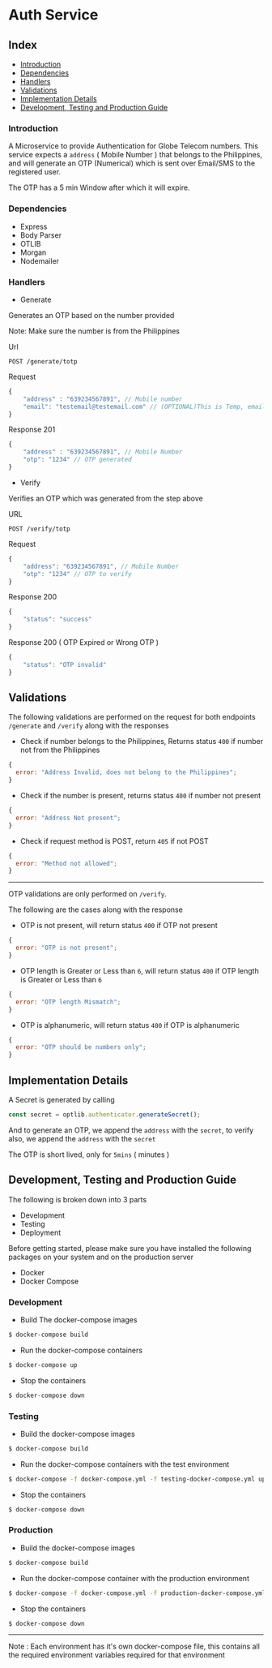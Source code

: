 # Auth Service

## Index

- [Introduction](#introduction)
- [Dependencies](#dependencies)
- [Handlers](#handlers)
- [Validations](#validations)
- [Implementation Details](#implementation-details)
- [Development, Testing and Production Guide](#development,-testing-and-production-guide)
### Introduction

A Microservice to provide Authentication for Globe Telecom numbers.
This service expects a `address` ( Mobile Number ) that belongs to the Philippines, and will generate an OTP (Numerical) which is sent over Email/SMS to the registered user.

The OTP has a 5 min Window after which it will expire.

### Dependencies

- Express
- Body Parser
- OTLIB
- Morgan
- Nodemailer

### Handlers

- Generate

Generates an OTP based on the number provided

Note: Make sure the number is from the Philippines

Url

```http
POST /generate/totp
```

Request

```javascript
{
    "address" : "639234567891", // Mobile number
    "email": "testemail@testemail.com" // (OPTIONAL)This is Temp, email will be fetched from ESB and then sent to it
}
```

Response 201

```javascript
{
    "address" : "639234567891", // Mobile Number
    "otp": "1234" // OTP generated
}
```

- Verify

Verifies an OTP which was generated from the step above

URL

```http
POST /verify/totp
```

Request

```javascript
{
    "address": "639234567891", // Mobile Number
    "otp": "1234" // OTP to verify
}
```

Response 200

```javascript
{
    "status": "success"
}
```

Response 200 ( OTP Expired or Wrong OTP )

```javascript
{
    "status": "OTP invalid"
}
```

## Validations

The following validations are performed on the request for both endpoints `/generate` and `/verify` along with the responses

- Check if number belongs to the Philippines, Returns status `400` if number not from the Philippines

```javascript
{
  error: "Address Invalid, does not belong to the Philippines";
}
```

- Check if the number is present, returns status `400` if number not present

```javascript
{
  error: "Address Not present";
}
```

- Check if request method is POST, return `405` if not POST

```javascript
{
  error: "Method not allowed";
}
```

---

OTP validations are only performed on `/verify`.

The following are the cases along with the response

- OTP is not present, will return status `400` if OTP not present

```javascript
{
  error: "OTP is not present";
}
```

- OTP length is Greater or Less than `6`, will return status `400` if OTP length is Greater or Less than `6`

```javascript
{
  error: "OTP length Mismatch";
}
```

- OTP is alphanumeric, will return status `400` if OTP is alphanumeric

```javascript
{
  error: "OTP should be numbers only";
}
```

## Implementation Details

A Secret is generated by calling

```javascript
const secret = optlib.authenticator.generateSecret();
```

And to generate an OTP, we append the `address` with the `secret`, to verify also, we append the `address` with the `secret`

The OTP is short lived, only for `5mins` ( minutes )

## Development, Testing and Production Guide

The following is broken down into 3 parts

- Development
- Testing
- Deployment

Before getting started, please make sure you have installed the following packages on your system and on the production server

- Docker
- Docker Compose

### Development

- Build The docker-compose images

```bash
$ docker-compose build
```

- Run the docker-compose containers

```bash
$ docker-compose up
```

- Stop the containers

```bash
$ docker-compose down
```

### Testing

- Build the docker-compose images

```bash
$ docker-compose build
```

- Run the docker-compose containers with the test environment

```bash
$ docker-compose -f docker-compose.yml -f testing-docker-compose.yml up
```

- Stop the containers

```bash
$ docker-compose down
```

### Production

- Build the docker-compose images

```bash
$ docker-compose build
```

- Run the docker-compose container with the production environment

```bash
$ docker-compose -f docker-compose.yml -f production-docker-compose.yml up -d
```

- Stop the containers

```bash
$ docker-compose down
```

---

Note : Each environment has it's own docker-compose file, this contains all the required environment variables required for that environment
